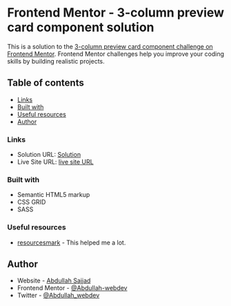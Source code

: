 # Frontend Mentor - 3-column preview card component solution

This is a solution to the [3-column preview card component challenge on Frontend Mentor](https://www.frontendmentor.io/challenges/3column-preview-card-component-pH92eAR2-). Frontend Mentor challenges help you improve your coding skills by building realistic projects. 

## Table of contents

  - [Links](#links)
  - [Built with](#built-with)
  - [Useful resources](#useful-resources)
  - [Author](#author)

### Links

- Solution URL: [Solution](https://www.frontendmentor.io/solutions/3-column-card-challenge-completed-using-css-grid-and-responsive-bdYj1S5Pd)
- Live Site URL: [live site URL](https://3columncard.vercel.app/)
### Built with

- Semantic HTML5 markup
- CSS GRID
- SASS

### Useful resources

- [resourcesmark](https://www.resourcesmark.vercel.app) - This helped me a lot.



## Author

- Website - [Abdullah Sajjad](https://abdullahwebdev.netlify.app)
- Frontend Mentor - [@Abdullah-webdev](https://www.frontendmentor.io/profile/Abdullah-webdev)
- Twitter - [@Abdullah_webdev](https://twitter.com/Abdullah_webdev)